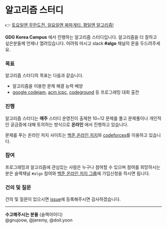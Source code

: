 # 알고리즘 스터디
:point_right: [토요일엔 무한도전. 일요일엔 짜파게티. 평일엔 알고리즘!](https://www.acmicpc.net/group/1094)

**GDG Korea Campus** 에서 진행하는 알고리즘 스터디입니다. 알고리즘을 더 잘하고 싶은분들께 언제나 열려있습니다. 어려워 마시고 slack **#algo** 채널의 문을 두드려주세요.

### 목표
알고리즘 스터디의 목표는 다음과 같습니다.
- 알고리즘을 이용한 문제 해결 능력 배양
- [google codejam](https://code.google.com/codejam), [acm icpc](http://icpckorea.org/), [codeground](https://www.codeground.org/main.do) 등 프로그래밍 대회 출전

### 진행
알고리즘 스터디는 **매주** 스터디 운영진이 출제한 10~12 문제를 풀고 문제풀이나 개인적인 궁금증에 대해 토의하는 방식으로 **온라인** 에서 진행하고 있습니다.

문제를 푸는 온라인 저지 사이트는 [백준 온라인 저지](http://codeforces.com/)와 [codeforces](http://codeforces.com/)를 이용하고 있습니다.

### 참여
프로그래밍과 알고리즘에 관심있는 사람은 누구나 참여할 수 있으며 참여를 희망하시는 분은 슬랙채널 `#algo` 참여와 [백준 온라인 저지 그룹](https://www.acmicpc.net/group/1094)에 가입신청을 하시면 됩니다.


### 건의 및 질문
건의 및 질문이 있으시면 [issue](https://github.com/GDGKoreaCampus/study_algo/issues)에 등록해주시면 감사하겠습니다.


---

**수고해주시는 분들** (슬랙아이디)  
@gnujoow, @jeremy, @doil.yoon
